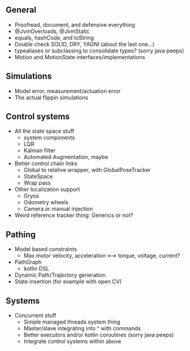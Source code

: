 General
-
- Proofread, document, and defensive everything
- @JvmOverloads, @JvmStatic
- equals, hashCode, and toString
- Double check SOLID, DRY, YAGNI (about the last one...)
- typealiases or subclassing to consolidate types? (sorry java peeps)
- Motion and MotionState interfaces/implementations

Simulations
-
- Model error, measurement/actuation error
- The actual flippin simulations


Control systems
-
- All the state space stuff
    - system components
    - LQR
    - Kalman filter
    - Automated Augmentation, maybe
- Better control chain links
    - Global to relative wrapper, with GlobalPoseTracker
    - StateSpace 
    - Wrap pass
- Other localization support
    - Gryos
    - Odometry wheels
    - Camera or manual injection
- Weird reference tracker thing: Generics or not?

Pathing
-
- Model based constraints
    - Max motor velocity, acceleration <--> torque, voltage, current?
- PathGraph
    - kotlin DSL
- Dynamic Path/Trajectory generation
- State insertion (for example with open CV)

Systems
-
- Concurrent stuff
    - Simple managed threads system thing
    - Master/slave integrating into ^ with commands
    - Better executors and/or kotlin coroutines (sorry java peeps)
    - Integrate control systems within above
